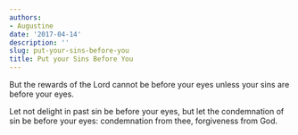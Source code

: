 ```yaml
---
authors:
- Augustine
date: '2017-04-14'
description: ''
slug: put-your-sins-before-you
title: Put your Sins Before You
---
```

But the rewards of the Lord cannot be before your eyes unless your sins are before your eyes.

Let not delight in past sin be before your eyes, but let the condemnation of sin be before your eyes: condemnation from thee, forgiveness from God.



